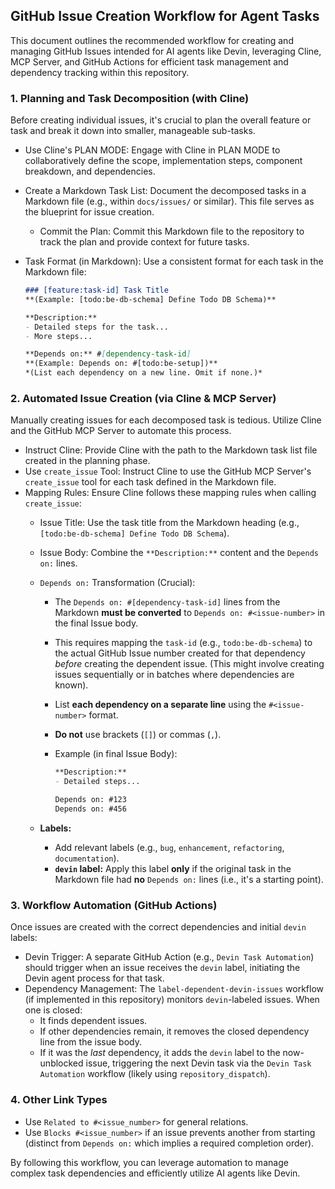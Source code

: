 ## GitHub Issue Creation Workflow for Agent Tasks

This document outlines the recommended workflow for creating and managing GitHub Issues intended for AI agents like Devin, leveraging Cline, MCP Server, and GitHub Actions for efficient task management and dependency tracking within this repository.

### 1. Planning and Task Decomposition (with Cline)

Before creating individual issues, it's crucial to plan the overall feature or task and break it down into smaller, manageable sub-tasks.

- Use Cline's PLAN MODE: Engage with Cline in PLAN MODE to collaboratively define the scope, implementation steps, component breakdown, and dependencies.
- Create a Markdown Task List: Document the decomposed tasks in a Markdown file (e.g., within `docs/issues/` or similar). This file serves as the blueprint for issue creation.
  - Commit the Plan: Commit this Markdown file to the repository to track the plan and provide context for future tasks.
- Task Format (in Markdown): Use a consistent format for each task in the Markdown file:

    ```markdown
    ### [feature:task-id] Task Title
    **(Example: [todo:be-db-schema] Define Todo DB Schema)**

    **Description:**
    - Detailed steps for the task...
    - More steps...

    **Depends on:** #[dependency-task-id]
    **(Example: Depends on: #[todo:be-setup])**
    *(List each dependency on a new line. Omit if none.)*
    ```

### 2. Automated Issue Creation (via Cline & MCP Server)

Manually creating issues for each decomposed task is tedious. Utilize Cline and the GitHub MCP Server to automate this process.

- Instruct Cline: Provide Cline with the path to the Markdown task list file created in the planning phase.
- Use `create_issue` Tool: Instruct Cline to use the GitHub MCP Server's `create_issue` tool for each task defined in the Markdown file.
- Mapping Rules: Ensure Cline follows these mapping rules when calling `create_issue`:
  - Issue Title: Use the task title from the Markdown heading (e.g., `[todo:be-db-schema] Define Todo DB Schema`).
  - Issue Body: Combine the `**Description:**` content and the `Depends on:` lines.
  - `Depends on:` Transformation (Crucial):
    - The `Depends on: #[dependency-task-id]` lines from the Markdown **must be converted** to `Depends on: #<issue-number>` in the final Issue body.
    - This requires mapping the `task-id` (e.g., `todo:be-db-schema`) to the actual GitHub Issue number created for that dependency *before* creating the dependent issue. (This might involve creating issues sequentially or in batches where dependencies are known).
    - List **each dependency on a separate line** using the `#<issue-number>` format.
    - **Do not** use brackets (`[]`) or commas (`,`).
    - Example (in final Issue Body):

        ```markdown
        **Description:**
        - Detailed steps...

        Depends on: #123
        Depends on: #456
        ```

  - **Labels:**
    - Add relevant labels (e.g., `bug`, `enhancement`, `refactoring`, `documentation`).
    - **`devin` label:** Apply this label **only** if the original task in the Markdown file had **no** `Depends on:` lines (i.e., it's a starting point).

### 3. Workflow Automation (GitHub Actions)

Once issues are created with the correct dependencies and initial `devin` labels:

- Devin Trigger: A separate GitHub Action (e.g., `Devin Task Automation`) should trigger when an issue receives the `devin` label, initiating the Devin agent process for that task.
- Dependency Management: The `label-dependent-devin-issues` workflow (if implemented in this repository) monitors `devin`-labeled issues. When one is closed:
  - It finds dependent issues.
  - If other dependencies remain, it removes the closed dependency line from the issue body.
  - If it was the *last* dependency, it adds the `devin` label to the now-unblocked issue, triggering the next Devin task via the `Devin Task Automation` workflow (likely using `repository_dispatch`).

### 4. Other Link Types

- Use `Related to #<issue_number>` for general relations.
- Use `Blocks #<issue_number>` if an issue prevents another from starting (distinct from `Depends on:` which implies a required completion order).

By following this workflow, you can leverage automation to manage complex task dependencies and efficiently utilize AI agents like Devin.

